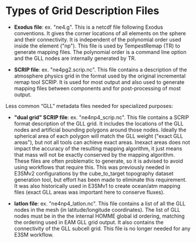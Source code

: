 # Types of Grid Description Files

- **Exodus file**: ex. "ne4.g".   This is a netcdf file following Exodus conventions.  It gives the corner locations of all elements on the sphere and their connectivity.  It is independent of the polynomial order used inside the element ("np").  This file is used by TempestRemap (TR) to generate mapping files.  The polynomial order is a command line option and the GLL nodes are internally generated by TR.  

- **SCRIP file**:  ex. "ne4pg2.scrip.nc".   This file contains a description of the atmosphere physics grid in the format used by the original incremental remap tool SCRIP.  It is used for most output and also used to generate mapping files between components and for post-processing of most output.

Less common “GLL” metadata files needed for specialized purposes:

- **"dual grid" SCRIP file**:  ex. "ne4np4_scrip.nc".   This file contains a SCRIP format description of the GLL grid.  It includes the locations of the GLL nodes and artificial bounding polygons around those nodes.   Ideally the spherical area of each polygon will match the GLL weight ("exact GLL areas"), but not all tools can achieve exact areas.  Inexact areas does not impact the accuracy of the resulting mapping algorithm, it just means that mass will not be exactly conserved by the mapping algorithm. These files are often problematic to generate, so it is advised to avoid using workflows that require this. This was previously needed in E3SMv2 configurations by the cube_to_target topography dataset generation tool, but effort has been made to eliminate this requirement. It was also historically used in E3SMv1 to create ocean/atm mapping files (exact GLL areas was important here to conserve fluxes).

- **latlon file**: ex. "ne4np4_latlon.nc".   This file contains a list of all the GLL nodes in the mesh (in latitude/longitude coordinates).   The list of GLL nodes must be in the the internal HOMME global id ordering, matching the ordering used in EAM GLL grid output.   It also contains the connectivity of the GLL subcell grid. This file is no longer needed for any E3SM workflow.
